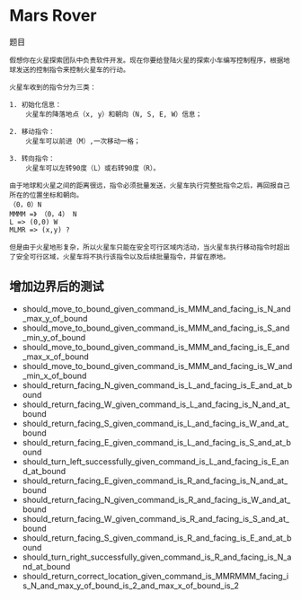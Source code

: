 # Mars Rover
题目
```text
假想你在火星探索团队中负责软件开发。现在你要给登陆火星的探索小车编写控制程序，根据地球发送的控制指令来控制火星车的行动。

火星车收到的指令分为三类：

1. 初始化信息：
    火星车的降落地点（x, y）和朝向（N, S, E, W）信息；

2. 移动指令：
    火星车可以前进（M）,一次移动一格；

3. 转向指令：
    火星车可以左转90度（L）或右转90度（R）。

由于地球和火星之间的距离很远，指令必须批量发送，火星车执行完整批指令之后，再回报自己所在的位置坐标和朝向。
（0，0）N
MMMM =》 （0，4） N
L => (0,0) W
MLMR => (x,y) ?

但是由于火星地形复杂，所以火星车只能在安全可行区域内活动，当火星车执行移动指令时超出了安全可行区域，火星车将不执行该指令以及后续批量指令，并留在原地。
```
## 增加边界后的测试
- should_move_to_bound_given_command_is_MMM_and_facing_is_N_and_max_y_of_bound
- should_move_to_bound_given_command_is_MMM_and_facing_is_S_and_min_y_of_bound
- should_move_to_bound_given_command_is_MMM_and_facing_is_E_and_max_x_of_bound
- should_move_to_bound_given_command_is_MMM_and_facing_is_W_and_min_x_of_bound
- should_return_facing_N_given_command_is_L_and_facing_is_E_and_at_bound
- should_return_facing_W_given_command_is_L_and_facing_is_N_and_at_bound
- should_return_facing_S_given_command_is_L_and_facing_is_W_and_at_bound
- should_return_facing_E_given_command_is_L_and_facing_is_S_and_at_bound
- should_turn_left_successfully_given_command_is_L_and_facing_is_E_and_at_bound
- should_return_facing_E_given_command_is_R_and_facing_is_N_and_at_bound
- should_return_facing_N_given_command_is_R_and_facing_is_W_and_at_bound
- should_return_facing_W_given_command_is_R_and_facing_is_S_and_at_bound
- should_return_facing_S_given_command_is_R_and_facing_is_E_and_at_bound
- should_turn_right_successfully_given_command_is_R_and_facing_is_N_and_at_bound
- should_return_correct_location_given_command_is_MMRMMM_facing_is_N_and_max_y_of_bound_is_2_and_max_x_of_bound_is_2
